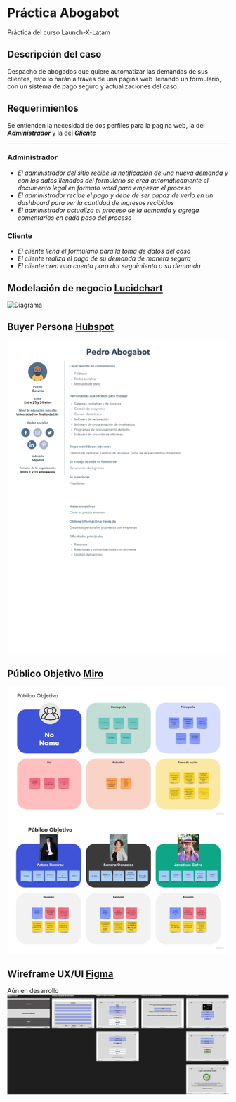 # Práctica <spam>Abogabot</spam>
Práctica del curso Launch-X-Latam
## Descripción del caso
Despacho de abogados que quiere automatizar las demandas de sus clientes, esto lo harán a través de una página web llenando un formulario, con un sistema de pago seguro y actualizaciones del caso.
## Requerimientos
Se entienden la necesidad de dos perfiles para la pagina web, la del ***Administrador*** y la del ***Cliente***
<hr/>

### Administrador
* *El administrador del sitio recibe la notificación de una nueva demanda y con los datos llenados del formulario se crea automáticamente el documento legal en formato word para empezar el proceso*
* *El administrador recibe el pago y debe de ser capaz de verlo en un dashboard para ver la cantidad de ingresos recibidos*
* *El administrador actualiza el proceso de la demanda y agrega comentarios en cada paso del proceso*

### Cliente
* *El cliente llena el formulario para la toma de datos del caso*
* *El cliente realiza el pago de su demanda de manera segura*
* *El cliente crea una cuenta para dar seguimiento a su demanda*

## Modelación de negocio [Lucidchart](https://www.lucidchart.com/pages/es/landing?utm_source=google&utm_medium=cpc&utm_campaign=_chart_es_tier1_mixed_search_brand_exact_&km_CPC_CampaignId=1487565747&km_CPC_AdGroupID=56488588774&km_CPC_Keyword=lucidchart&km_CPC_MatchType=e&km_CPC_ExtensionID=&km_CPC_Network=g&km_CPC_AdPosition=&km_CPC_Creative=284415987027&km_CPC_TargetID=kwd-33511936169&km_CPC_Country=1010205&km_CPC_Device=c&km_CPC_placement=&km_CPC_target=&gclid=Cj0KCQjwy5maBhDdARIsAMxrkw3UBW4Vi6LZVDYIg4DyILf7G42V90JW6YgpY8qGrh2jbARv-0UpxTwaAoJ4EALw_wcB)
![Diagrama](https://github.com/LaMazorca/practicaProgramaci-nFrontEnd/blob/main/diagramaAbogaBot.png)

## Buyer Persona [Hubspot](https://www.hubspot.es/make-my-persona)
![Buyer persona_1](https://github.com/LaMazorca/Practica-Abogabot/blob/main/Pedro%20Abogabot_page-0001.jpg)
![Buyer persona_2](https://github.com/LaMazorca/Practica-Abogabot/blob/main/Pedro%20Abogabot_page-0002.jpg)

## Público Objetivo [Miro](https://miro.com/es/)
![Público Objetivo_1](https://github.com/LaMazorca/Practica-Abogabot/blob/main/Target%20Audience.jpg)
![Público Objetivo_2](https://github.com/LaMazorca/Practica-Abogabot/blob/main/Target%20Audience(1).jpg)

## Wireframe UX/UI [Figma](https://www.figma.com/)
Aún en desarrollo
![UX/UI](https://github.com/LaMazorca/Practica-Abogabot/blob/main/AbogaBot.png)
